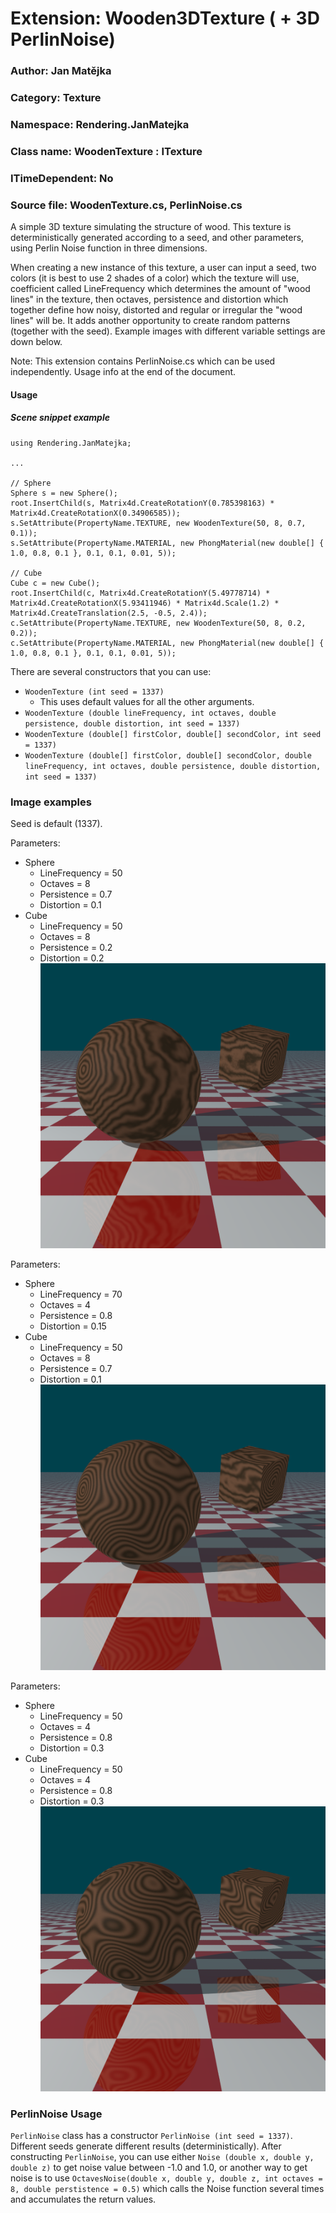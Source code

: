 # Extension: Wooden3DTexture ( + 3D PerlinNoise)

### Author: Jan Matějka

### Category: Texture

### Namespace: Rendering.JanMatejka

### Class name: WoodenTexture : ITexture

### ITimeDependent: No

### Source file: WoodenTexture.cs, PerlinNoise.cs

A simple 3D texture simulating the structure of wood. This texture is deterministically generated according to a seed, and other parameters, using Perlin Noise function in three dimensions.

When creating a new instance of this texture, a user can input a seed, two colors (it is best to use 2 shades of a color) which the texture will use, coefficient called LineFrequency which determines the amount of "wood lines" in the texture, then octaves, persistence and distortion which together define how noisy, distorted and regular or irregular the "wood lines" will be. It adds another opportunity to create random patterns (together with the seed). Example images with different variable settings are down below.

Note: This extension contains PerlinNoise.cs which can be used independently. Usage info at the end of the document.

#### Usage
##### Scene snippet example
```
using Rendering.JanMatejka;

...

// Sphere
Sphere s = new Sphere();
root.InsertChild(s, Matrix4d.CreateRotationY(0.785398163) * Matrix4d.CreateRotationX(0.34906585));
s.SetAttribute(PropertyName.TEXTURE, new WoodenTexture(50, 8, 0.7, 0.1));
s.SetAttribute(PropertyName.MATERIAL, new PhongMaterial(new double[] { 1.0, 0.8, 0.1 }, 0.1, 0.1, 0.01, 5));

// Cube
Cube c = new Cube();
root.InsertChild(c, Matrix4d.CreateRotationY(5.49778714) * Matrix4d.CreateRotationX(5.93411946) * Matrix4d.Scale(1.2) * Matrix4d.CreateTranslation(2.5, -0.5, 2.4));
c.SetAttribute(PropertyName.TEXTURE, new WoodenTexture(50, 8, 0.2, 0.2));
c.SetAttribute(PropertyName.MATERIAL, new PhongMaterial(new double[] { 1.0, 0.8, 0.1 }, 0.1, 0.1, 0.01, 5));
```
There are several constructors that you can use: 
* ``WoodenTexture (int seed = 1337)``
  * This uses default values for all the other arguments.
* ``WoodenTexture (double lineFrequency, int octaves, double persistence, double distortion, int seed = 1337)``
* ``WoodenTexture (double[] firstColor, double[] secondColor, int seed = 1337)``
* ``WoodenTexture (double[] firstColor, double[] secondColor, double lineFrequency, int octaves, double persistence, double distortion, int seed = 1337)``

### Image examples
Seed is default (1337).

Parameters:
* Sphere
  * LineFrequency = 50
  * Octaves = 8
  * Persistence = 0.7
  * Distortion = 0.1
* Cube
  * LineFrequency = 50
  * Octaves = 8
  * Persistence = 0.2
  * Distortion = 0.2
![Example image 1](./Example1.png)


Parameters:
* Sphere
  * LineFrequency = 70
  * Octaves = 4
  * Persistence = 0.8
  * Distortion = 0.15
* Cube
  * LineFrequency = 50
  * Octaves = 8
  * Persistence = 0.7
  * Distortion = 0.1
![Example image 2](./Example2.png)


Parameters:
* Sphere
  * LineFrequency = 50
  * Octaves = 4
  * Persistence = 0.8
  * Distortion = 0.3
* Cube
  * LineFrequency = 50
  * Octaves = 4
  * Persistence = 0.8
  * Distortion = 0.3
![Example image 3](./Example3.png)

### PerlinNoise Usage
``PerlinNoise`` class has a constructor ``PerlinNoise (int seed = 1337)``. Different seeds generate different results (deterministically). After constructing ``PerlinNoise``, you can use either ``Noise (double x, double y, double z)`` to get noise value between -1.0 and 1.0, or another way to get noise is to use ``OctavesNoise(double x, double y, double z, int octaves = 8, double perstistence = 0.5)`` which calls the Noise function several times and accumulates the return values.